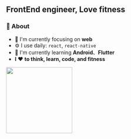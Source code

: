 ## FrontEnd engineer, Love fitness

### 🚀 About
- 👀 I'm currently focusing on **web**
- ⚙️ I use daily: `react`, `react-native`
- 🔭 I'm currently learning **Android**、**Flutter**
- **I** ❤️ **to think, learn, code, and fitness**

<a href="https://github.com/GuoguoDad">
<img height="180em" src="https://github-readme-stats.vercel.app/api?username=GuoguoDad&show_icons=true&hide=prs&hide_border=true" />
</a>


